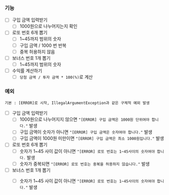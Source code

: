 ### 기능
- [ ] 구입 금액 입력받기
    - [ ] 1000원으로 나누어지는지 확인
    
- [ ] 로또 번호 6개 뽑기
    - [ ] 1~45까지 범위의 숫자
    - [ ] 구입 금액 / 1000 번 반복
    - [ ] 중복 허용하지 않음
    
- [ ] 보너스 번호 1개 뽑기
    - [ ] 1~45까지 범위의 숫자
    
- [ ] 수익률 계산하기
  - [ ] ```당첨 금액 / 투자 금액 * 100(%)```로 계산
  
### 예외
```기본 : [ERROR]로 시작, IllegalArgumentException과 같은 구체적 예외 발생```
- [ ] 구입 금액 입력받기
  - [ ] 1000원으로 나누어지지 않으면 ```"[ERROR] 구입 금액은 1000원 단위여야 합니다."``` 발생
  - [ ] 구입 금액이 숫자가 아니면 ```"[ERROR] 구입 금액은 숫자여야 합니다."``` 발생
  - [ ] 구입 금액이 1000원 미만이면 ```"[ERROR] 구입 금액은 최소 1000원입니다."``` 발생
  
- [ ] 로또 번호 6개 뽑기
  - [ ] 숫자가 1~45 사이 값이 아니면 ```"[ERROR] 로또 번호는 1~45사이의 숫자여야 합니다.``` 발생
  - [ ] 숫자가 중복되면 ```"[ERROR] 로또 번호는 중복을 허용하지 않습니다."``` 발생
  
- [ ] 보너스 번호 1개 뽑기
  - [ ] 숫자가 1~45 사이 값이 아니면 ```"[ERROR] 로또 번호는 1~45사이의 숫자여야 합니다."``` 발생
  